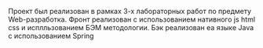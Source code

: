 Проект был реализован в рамках 3-х лабораторных работ по предмету Web-разработка.
Фронт реализован с использованием нативного js html css и исплльзованием БЭМ методологии.
Бэк реализован еа языке Java с использованием Spring
